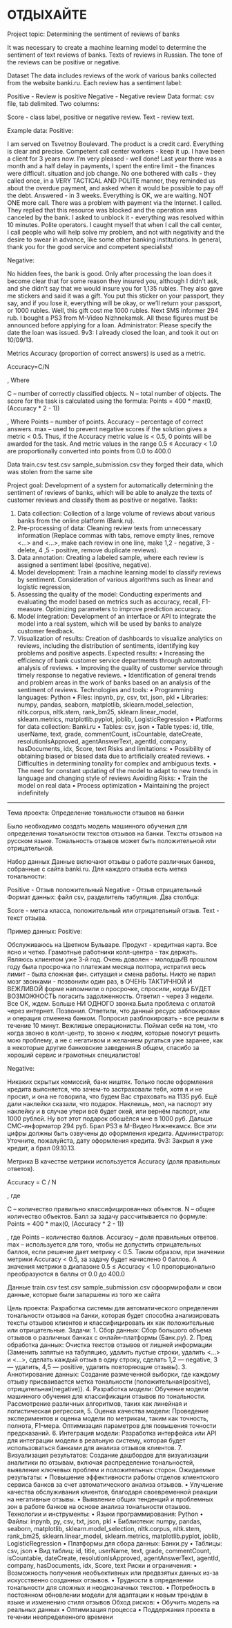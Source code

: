 # **ОТДЫХАЙТЕ**

Project topic: Determining the sentiment of reviews of banks

It was necessary to create a machine learning model to determine the sentiment of text reviews of banks. Texts of reviews in Russian. The tone of the reviews can be positive or negative.

Dataset
The data includes reviews of the work of various banks collected from the website banki.ru. Each review has a sentiment label:

Positive - Review is positive
Negative - Negative review
Data format: csv file, tab delimited. Two columns:

Score - class label, positive or negative review.
Text - review text.

Example data:
Positive:

I am served on Tsvetnoy Boulevard. The product is a credit card. Everything is clear and precise. Competent call center workers - keep it up. I have been a client for 3 years now. I’m very pleased - well done! Last year there was a month and a half delay in payments, I spent the entire limit - the finances were difficult. situation and job change. No one bothered with calls - they called once, in a VERY TACTICAL AND POLITE manner, they reminded us about the overdue payment, and asked when it would be possible to pay off the debt. Answered - in 3 weeks. Everything is OK, we are waiting. NOT ONE more call. There was a problem with payment via the Internet. I called. They replied that this resource was blocked and the operation was canceled by the bank. I asked to unblock it - everything was resolved within 10 minutes. Polite operators. I caught myself that when I call the call center, I call people who will help solve my problem, and not with negativity and the desire to swear in advance, like some other banking institutions. In general, thank you for the good service and competent specialists!


Negative:

No hidden fees, the bank is good. Only after processing the loan does it become clear that for some reason they insured you, although I didn’t ask, and she didn’t say that we would insure you for 1,135 rubles. They also gave me stickers and said it was a gift. You put this sticker on your passport, they say, and if you lose it, everything will be okay, or we’ll return your passport, or 1000 rubles. Well, this gift cost me 1000 rubles. Next SMS informer 294 rub. I bought a PS3 from M-Video Nizhnekamsk. All these figures must be announced before applying for a loan. Administrator: Please specify the date the loan was issued. 9v3: I already closed the loan, and took it out on 10/09/13.

Metrics
Accuracy (proportion of correct answers) is used as a metric.

Accuracy=C/N

, Where

C – number of correctly classified objects.
N – total number of objects.
The score for the task is calculated using the formula:
Points = 400 * max(0, (Accuracy * 2 - 1))


, Where
Points – number of points.
Accuracy – percentage of correct answers.
max – used to prevent negative scores if the solution gives a metric < 0.5.
Thus, if the Accuracy metric value is < 0.5, 0 points will be awarded for the task.
And metric values ​​in the range 0.5 ≤ Accuracy < 1.0 are proportionally converted into points from 0.0 to 400.0

Data
train.csv
test.csv
sample_submission.csv
they forged their data, which was stolen from the same site

Project goal:
Development of a system for automatically determining the sentiment of reviews of banks, which will be able to analyze the texts of customer reviews and classify them as positive or negative.
Tasks:
 1. Data collection: Collection of a large volume of reviews about various banks from the online platform (Bank.ru).
 2. Pre-processing of data: Cleaning review texts from unnecessary information (Replace commas with tabs, remove empty lines, remove <...> and <...>, make each review in one line, make 1,2 - negative, 3 - delete, 4 ,5 - positive, remove duplicate reviews).
 3. Data annotation: Creating a labeled sample, where each review is assigned a sentiment label (positive, negative).
 4. Model development: Train a machine learning model to classify reviews by sentiment. Consideration of various algorithms such as linear and logistic regression,
 5. Assessing the quality of the model: Conducting experiments and evaluating the model based on metrics such as accuracy, recall, F1-measure. Optimizing parameters to improve prediction accuracy.
 6. Model integration: Development of an interface or API to integrate the model into a real system, which will be used by banks to analyze customer feedback.
 7. Visualization of results: Creation of dashboards to visualize analytics on reviews, including the distribution of sentiments, identifying key problems and positive aspects.
Expected results:
 • Increasing the efficiency of bank customer service departments through automatic analysis of reviews.
 • Improving the quality of customer service through timely response to negative reviews.
 • Identification of general trends and problem areas in the work of banks based on an analysis of the sentiment of reviews.
Technologies and tools:
 • Programming languages: Python
 • Files: inpynb, py, csv, txt, json, pkl
 • Libraries: numpy, pandas, seaborn, matplotlib, sklearn.model_selection, nltk.corpus, nltk.stem, rank_bm25, sklearn.linear_model, sklearn.metrics, matplotlib.pyplot, joblib, LogisticRegression
 • Platforms for data collection: Banki.ru
 • Tables: csv, json
 • Table types: id, title, userName, text, grade, commentCount, isCountable, dateCreate, resolutionIsApproved, agentAnswerText, agentId, company, hasDocuments, idx, Score, text
Risks and limitations:
 • Possibility of obtaining biased or biased data due to artificially created reviews.
 • Difficulties in determining tonality for complex and ambiguous texts.
 • The need for constant updating of the model to adapt to new trends in language and changing style of reviews
Avoiding Risks:
 • Train the model on real data
 • Process optimization
 • Maintaining the project indefinitely
-------------------------------------------------
Тема проекта: Определение тональности отзывов на банки

Было необходимо создать модель машинного обучения для определения тональности текстов отзывов на банки. Тексты отзывов на русском языке. Тональность отзывов может быть положительной или отрицательной.

Набор данных
Данные включают отзывы о работе различных банков, собранные с сайта banki.ru. Для каждого отзыва есть метка тональности:

Positive - Отзыв положительный
Negative - Отзыв отрицательный
Формат данных: файл csv, разделитель табуляция. Два столбца:

Score - метка класса, положительный или отрицательный отзыв.
Text - текст отзыва.
 
Пример данных:
Positive:

Обслуживаюсь на Цветном Бульваре. Продукт - кредитная карта. Все ясно и четко. Грамотные работники колл-центра - так держать. Являюсь клиентом уже 3-й год. Очень доволен - молодцы!В прошлом году была просрочка по платежам месяца полтора, истратил весь лимит - была сложная фин. ситуация и смена работы. Никто не парил мозг звонками - позвонили один раз, в ОЧЕНЬ ТАКТИЧНОЙ И ВЕЖЛИВОЙ форме напомнили о просрочке, спросили, когда БУДЕТ ВОЗМОЖНОСТЬ погасить задолженность. Ответил - через 3 недели. Все ОК, ждем. Больше НИ ОДНОГО звонка.Была проблема с оплатой через интернет. Позвонил. Ответили, что данный ресурс заблокирован и операция отменена банком. Попросил разблокировать - все решили в течение 10 минут. Вежливые операционисты. Поймал себя на том, что когда звоню в колл-центр, то звоню к людям, которые помогут решить мою проблему, а не с негативом и желанием ругаться уже заранее, как в некоторые другие банковские заведения.В общем, спасибо за хороший сервис и грамотных специалистов!


Negative:

Никаких скрытых комиссий, банк ништяк. Только после оформления кредита выясняется, что зачем-то застраховали тебя, хотя я и не просил, и она не говорила, что будем Вас страховать на 1135 руб. Ещё дали наклейки сказали, что подарок. Наклеишь, мол, на паспорт эту наклейку и в случае утери всё будет окей, или вернём паспорт, или 1000 рублей. Ну вот этот подарок обошёлся мне в 1000 руб. Дальше СМС-информатор 294 руб. Брал PS3 в М-Видео Нижнекамск. Все эти цифры должны быть озвучены до оформления кредита. Администратор: Уточните, пожалуйста, дату оформления кредита. 9v3: Закрыл я уже кредит, а брал 09.10.13.

Метрика
В качестве метрики используется Accuracy (доля правильных ответов).

Accuracy = C / N

, где

С – количество правильно классифицированных объектов.
N – общее количество объектов.
Балл за задачу рассчитывается по формуле:
Points = 400 * max(0, (Accuracy * 2 - 1))


, где
Points – количество баллов.
Accuracy – доля правильных ответов.
max – используется для того, чтобы не допустить отрицательных баллов, если решение дает метрику < 0.5.
Таким образом, при значении метрики Accuracy < 0.5, за задачу будет начислено 0 баллов.
А значения метрики в диапазоне 0.5 ≤  Accuracy < 1.0 пропорционально преобразуются в баллы от 0.0 до 400.0 

Данные
train.csv
test.csv
sample_submission.csv
сфоормирофали и свои данные, которые были запаршены из того же сайта

Цель проекта:
Разработка системы для автоматического определения тональности отзывов на банки, которая будет способна анализировать тексты отзывов клиентов и классифицировать их как положительные или отрицательные.
Задачи:
    1. Сбор данных: Сбор большого объема отзывов о различных банках с онлайн-платформы (Банк.ру).
    2. Пред обработка данных: Очистка текстов отзывов от лишней информации (Заменить запятые на табуляцию, удалить пустые строки, удалить <…> и <…>, сделать каждый отзыв в одну строку, сделать 1,2 — negative, 3 — удалить, 4,5 — positive, удалить повторяющие отзывы).
    3. Аннотирование данных: Создание размеченной выборки, где каждому отзыву присваивается метка тональности (положительная(positive), отрицательная(negative)).
    4. Разработка модели: Обучение модели машинного обучения для классификации отзывов по тональности. Рассмотрение различных алгоритмов, таких как линейная и логистическая регрессия, 
    5. Оценка качества модели: Проведение экспериментов и оценка модели по метрикам, таким как точность, полнота, F1-мера. Оптимизация параметров для повышения точности предсказаний.
    6. Интеграция модели: Разработка интерфейса или API для интеграции модели в реальную систему, которая будет использоваться банками для анализа отзывов клиентов.
    7. Визуализация результатов: Создание дашбордов для визуализации аналитики по отзывам, включая распределение тональностей, выявление ключевых проблем и положительных сторон.
Ожидаемые результаты:
    • Повышение эффективности работы отделов клиентского сервиса банков за счет автоматического анализа отзывов.
    • Улучшение качества обслуживания клиентов, благодаря своевременной реакции на негативные отзывы.
    • Выявление общих тенденций и проблемных зон в работе банков на основе анализа тональности отзывов.
Технологии и инструменты:
    • Языки программирования: Python
    • Файлы: inpynb, py, csv, txt, json, pkl
    • Библиотеки: numpy, pandas, seaborn, matplotlib,  sklearn.model_selection, nltk.corpus, nltk.stem, rank_bm25, sklearn.linear_model, sklearn.metrics, matplotlib.pyplot, joblib, LogisticRegression
    • Платформы для сбора данных: Банки.ру 
    • Таблицы: csv, json
    • Вид таблиц: id, title, userName, text, grade, commentCount, isCountable, dateCreate, resolutionIsApproved, agentAnswerText, agentId, company, hasDocuments, idx, Score, text
Риски и ограничения:
    • Возможность получения необъективных или предвзятых данных из-за искусственно созданных отзывов.
    • Трудности в определении тональности для сложных и неоднозначных текстов.
    • Потребность в постоянном обновлении модели для адаптации к новым трендам в языке и изменению стиля отзывов
Обход рисков: 
    • Обучить модель на реальных данных
    • Оптимизация процесса 
    • Поддержания проекта в течении неопределенного времени
